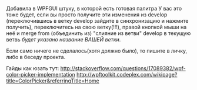 Добавила в WPFGUI штуку, в которой есть готовая палитра
У вас это тоже будет, если вы просто получите эти изменения из develop (переключившись в ветку develop зайдите в синхронизацию 
и нажмите получить), переключитесь на свою ветку(!!!), правой кнопкой мыши на неё и merge from (объединить из) "слияние из ветви" 
develop в текущую ветвь *будет указано название ВАШЕЙ ветки*.

Если само ничего не сделалось(хотя должно было), то пишите в личку, либо в беседу проекта.

Гайды как юзать тут: http://stackoverflow.com/questions/17089382/wpf-color-picker-implementation
http://wpftoolkit.codeplex.com/wikipage?title=ColorPicker&referringTitle=Home
